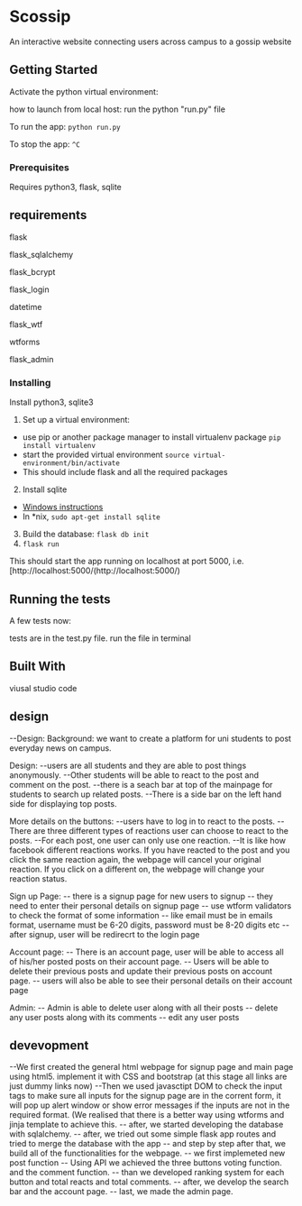 # Scossip
An interactive website connecting users across campus to a gossip website
    
## Getting Started

Activate the python virtual environment:


how to launch from local host:
run the python "run.py" file

To run the app:
`python run.py`

To stop the app:
`^C`


### Prerequisites

Requires python3, flask, sqlite


##

## requirements
flask

flask_sqlalchemy

flask_bcrypt

flask_login

datetime

flask_wtf

wtforms

flask_admin

### Installing

Install python3, sqlite3

1. Set up a virtual environment:
 - use pip or another package manager to install virtualenv package `pip install virtualenv`
 - start the provided virtual environment
   `source virtual-environment/bin/activate`
 - This should include flask and all the required packages
2. Install sqlite
 - [Windows instructions](http://www.sqlitetutorial.net/download-install-sqlite/)
 - In \*nix, `sudo apt-get install sqlite`
3. Build the database: `flask db init`
4. `flask run`

This should start the app running on localhost at port 5000, i.e. [http://localhost:5000/(http://localhost:5000/)

## Running the tests

A few tests now:

tests are in the test.py file. run the file in terminal



## Built With

viusal studio code

## design

--Design:
  Background:
    we want to create a platform for uni students to post everyday news on campus.
    
   Design:
    --users are all students and they are able to post things anonymously.
    --Other students will be able to react to the  post and comment on the post.
    --there is a seach bar at top of the mainpage for students to search up related posts.
    --There is a side bar on the left hand side for displaying top posts.
    
   More details on the buttons:
    --users have to log in to react to the posts.
    --There are three different types of reactions user can choose to react to the posts.
    --For each post, one user can only use one reaction. 
    --It is like how facebook different reactions works. If you have reacted to the post and you click the same reaction again, the           webpage will cancel your original reaction. If you click on a different on, the webpage will change your reaction status. 
    
   Sign up Page:
    -- there is a signup page for new users to signup
    -- they need to enter their personal details on signup page
    -- use wtform validators to check the format of some information
    -- like email must be in emails format, username must be 6-20 digits, password must be 8-20 digits etc
    -- after signup, user will be redirecrt to the login page
    
   Account page:
    -- There is an account page, user will be able to access all of his/her posted posts on their account page. 
    -- Users will be able to delete their previous posts and update their previous posts on account page.
    -- users will also be able to see their personal details on their account page
    
   Admin:
    -- Admin is able to delete user along with all their posts
    -- delete any user posts along with its comments
    -- edit any user posts


## devevopment
  
  --We first created the general html webpage for signup page and main page using html5. implement it with CSS and bootstrap (at this stage all links are just dummy links now)
  --Then we used javasctipt DOM to check the input tags to make sure all inputs for the signup page are in the corrent form, it will pop up alert window or show error messages if the inputs are not in the required format. (We realised that there is a better way using wtforms and jinja template to achieve this.
  -- after, we started developing the database with sqlalchemy.
  -- after, we tried out some simple flask  app routes and tried to merge the database with the app 
  -- and step by step after that, we build all of the functionalities for the webpage.
  -- we first implemeted new post function
  -- Using API we achieved the three buttons voting function. and the comment function.
  -- than we developed ranking system for each button and total reacts and total comments. 
  -- after, we develop the search bar and the account page.
  -- last, we made the admin page. 
 




